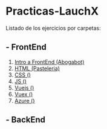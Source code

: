 # Practicas-LauchX
Listado de los ejercicios por carpetas:
## - FrontEnd
1. [Intro a FrontEnd (Abogabot)](./01%20-%20Intro)
2. [HTML (Pasteleria)](./02%20-%20HTML)
3. [CSS ()](./03%20-%20CSS)
4. [JS ()]()
5. [Vuejs ()]()
6. [Vuex ()]()
7. [Azure ()]()
## - BackEnd
